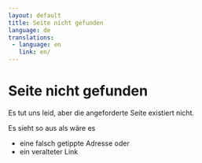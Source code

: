 ```yaml
---
layout: default
title: Seite nicht gefunden
language: de
translations:
 - language: en
   link: en/
---
```

# Seite nicht gefunden

Es tut uns leid, aber die angeforderte Seite existiert nicht.

Es sieht so aus als wäre es

*	eine falsch getippte Adresse oder
*	ein veralteter Link

<script type="text/javascript">
var GOOG_FIXURL_LANG = 'de',
GOOG_FIXURL_SITE = 'https://abenteuer-irland.de';
</script>
<script type="text/javascript" src="http://linkhelp.clients.google.com/tbproxy/lh/wm/fixurl.js"></script>
